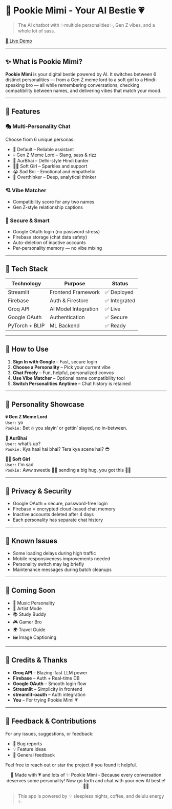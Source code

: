 # 🎀 Pookie Mimi - Your AI Bestie 💗  

> The AI chatbot with ✨multiple personalities✨, Gen Z vibes, and a whole lot of sass.

[🔗 Live Demo](https://pookie-mimi.onrender.com/)

---

## ✨ What is Pookie Mimi?

**Pookie Mimi** is your digital bestie powered by AI. It switches between 6 distinct personalities — from a Gen Z meme lord to a soft girl to a Hindi-speaking bro — all while remembering conversations, checking compatibility between names, and delivering vibes that match your mood.

---

## 🌟 Features

### 🎭 Multi-Personality Chat
Choose from 6 unique personas:
- 🧠 Default – Reliable assistant
- 💀 Gen Z Meme Lord – Slang, sass & rizz
- 👊 AurBhai – Delhi-style Hindi banter
- 🧚‍♀️ Soft Girl – Sparkles and support
- 😭 Sad Boi – Emotional and empathetic
- 🤯 Overthinker – Deep, analytical thinker

### 💘 Vibe Matcher
- Compatibility score for any two names
- Gen Z-style relationship captions

### 🔐 Secure & Smart
- Google OAuth login (no password stress)
- Firebase storage (chat data safety)
- Auto-deletion of inactive accounts
- Per-personality memory — no vibe mixing

---

## 🧠 Tech Stack

| Technology      | Purpose                | Status        |
|----------------|------------------------|---------------|
| Streamlit       | Frontend Framework     | ✅ Deployed    |
| Firebase        | Auth & Firestore       | ✅ Integrated  |
| Groq API        | AI Model Integration   | ✅ Live        |
| Google OAuth    | Authentication         | ✅ Secure      |
| PyTorch + BLIP  | ML Backend             | ✅ Ready       |

---

## 📱 How to Use

1. **Sign In with Google** – Fast, secure login  
2. **Choose a Personality** – Pick your current vibe  
3. **Chat Freely** – Fun, helpful, personalized convos  
4. **Use Vibe Matcher** – Optional name compatibility tool  
5. **Switch Personalities Anytime** – Chat history is retained

---

## 🎨 Personality Showcase

**💀 Gen Z Meme Lord**  
`User:` yo  
`Pookie:` Bet 🔥 you slayin’ or gettin’ slayed, no in-between.

**👊 AurBhai**  
`User:` what’s up?  
`Pookie:` Kya haal hai bhai? Tera kya scene hai? 😎

**🧚‍♀️ Soft Girl**  
`User:` I'm sad  
`Pookie:` Aww sweetie 💖✨ sending a big hug, you got this 🌸💕

---

## 🔐 Privacy & Security

- Google OAuth = secure, password-free login  
- Firebase = encrypted cloud-based chat memory  
- Inactive accounts deleted after 4 days  
- Each personality has separate chat history

---

## 🐛 Known Issues

- Some loading delays during high traffic  
- Mobile responsiveness improvements needed  
- Personality switch may lag briefly  
- Maintenance messages during batch cleanups

---

## 🚧 Coming Soon

- 🎵 Music Personality  
- 🎨 Artist Mode  
- 📚 Study Buddy  
- 🎮 Gamer Bro  
- 🌍 Travel Guide  
- 🖼️ Image Captioning

---

## 🙌 Credits & Thanks

- **Groq API** – Blazing-fast LLM power  
- **Firebase** – Auth + Real-time DB  
- **Google OAuth** – Smooth login flow  
- **Streamlit** – Simplicity in frontend  
- **streamlit-oauth** – Auth integration  
- **You** – For trying Pookie Mimi 💗

---

## 💬 Feedback & Contributions

For any issues, suggestions, or feedback:

- 🐛 Bug reports  
- 💡 Feature ideas  
- 💬 General feedback  

Feel free to reach out or star the project if you found it helpful.

<div align="center">  
🎀 Made with 💗 and lots of ✨  
Pookie Mimi - Because every conversation deserves some personality!  
Now go forth and chat with your new AI bestie! 💅✨  
</div>  

> This app is powered by ✨ sleepless nights, coffee, and delulu energy ✨




